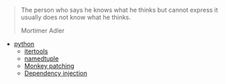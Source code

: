 > The person who says he knows what he thinks but cannot express it usually does not know what he thinks.
> 
> Mortimer Adler

- [python](./python/readme.md)
    - [itertools](/python/itertools.md)
    - [namedtuple](/python/namedtuple.md)
    - [Monkey patching](./python/monkey-patching.md)
    - [Dependency injection](./python/dependency-injection.md)
